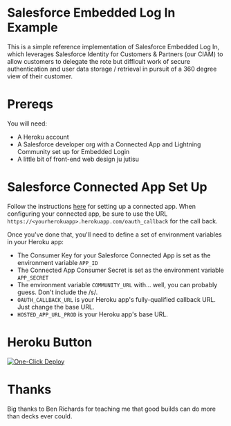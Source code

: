 # Salesforce Embedded Log In Example

This is a simple reference implementation of Salesforce Embedded Log In, which leverages Salesforce Identity for Customers & Partners (our CIAM) to allow customers to delegate the rote but difficult work of secure authentication and user data storage / retrieval in pursuit of a 360 degree view of their customer.

# Prereqs

You will need:

* A Heroku account
* A Salesforce developer org with a Connected App and Lightning Community set up for Embedded Login
* A little bit of front-end web design ju jutisu

# Salesforce Connected App Set Up
Follow the instructions [here](https://developer.salesforce.com/docs/atlas.en-us.externalidentityImplGuide.meta/externalidentityImplGuide/external_identity_login_step_2.htm) for setting up a connected app. When configuring your connected app, be sure to use the URL `https://<yourherokuapp>.herokuapp.com/oauth_callback` for the call back.

Once you've done that, you'll need to define a set of environment variables in your Heroku app:
* The Consumer Key for your Salesforce Connected App is set as the environment variable `APP_ID`
* The Connected App Consumer Secret is set as the environment variable `APP_SECRET`
* The environment variable `COMMUNITY_URL` with... well, you can probably guess. Don't include the /s/.
* `OAUTH_CALLBACK_URL` is your Heroku app's fully-qualified callback URL. Just change the base URL.
* `HOSTED_APP_URL_PROD` is your Heroku app's base URL.

# Heroku Button

[![One-Click Deploy](https://www.herokucdn.com/deploy/button.svg)](https://heroku.com/deploy)

# Thanks

Big thanks to Ben Richards for teaching me that good builds can do more than decks ever could.
